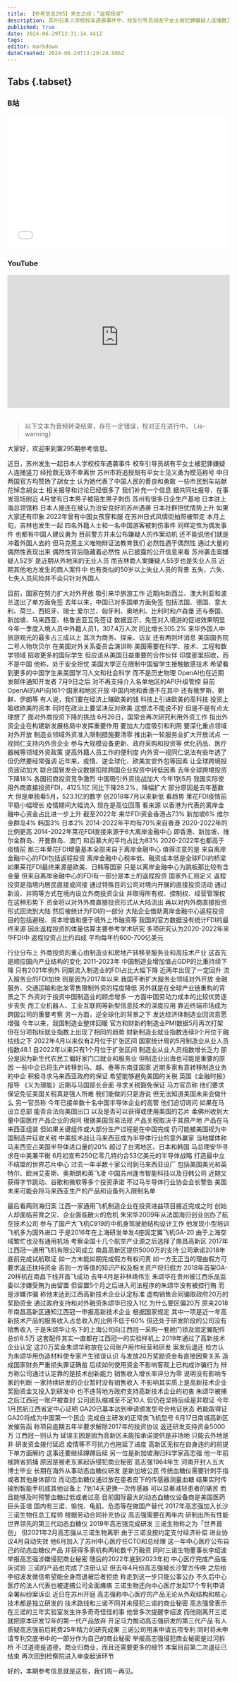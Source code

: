```yaml
---
title: 【参考信息295】来去之间；“返程投资”
description: 苏州日本人学校校车遇袭事件中，校车引导员胡友平女士被犯罪嫌疑人连捅数刀，不幸离世，苏州拟追授她“见义勇为模范”。中日官方均赞扬胡女士代表中国人民的善良和勇敢。一些市民到车站献花悼念。国家努力扩大开放，吸引外国人来华旅游工作，加大吸引外资，但挑战也在加大。外商在华投资重心由制造业和房地产转移至服务业和高技术产业。制造业从业人员指数增长乏力，既因为新生代农民工偏好“家门口”和服务业，也因为制造业出海。
published: true
date: 2024-06-29T13:31:14.441Z
tags: 
editor: markdown
dateCreated: 2024-06-29T13:29:28.986Z
---
```


## Tabs {.tabset}
### B站
<div style="position: relative; padding: 30% 45%;">
<iframe style="position: absolute; width: 100%; height: 100%; left: 0; top: 0;" src="//player.bilibili.com/player.html?&bvid=BV1vf421B7ZX&page=1&as_wide=1&high_quality=1&danmaku=1&autoplay=0" scrolling="no" border="0" frameborder="no" framespacing="0" allowfullscreen="true"></iframe>
</div>

### YouTube
<div style="position: relative; padding: 30% 45%;">
<iframe style="position: absolute; top: 0; left: 0; width: 100%; height: 100%;" src="https://www.youtube-nocookie.com/embed/YouTubeVID" title="YouTube video player" frameborder="0" allow="accelerometer; autoplay; clipboard-write; encrypted-media; gyroscope; picture-in-picture" allowfullscreen></iframe>
</div>

## 

> 以下文本为音频转录结果，存在一定错误，校对正在进行中。
{.is-warning}

大家好，欢迎来到第295期参考信息。

近日，苏州发生一起日本人学校校车遇袭事件
校车引导员胡有平女士被犯罪嫌疑人连捅竖刀
经抢救无效不幸离世
苏州市将追授胡有平女士见义勇为模范称号
中日两国官方均赞扬了胡女士
认为她代表了中国人民的善良和勇敢
一些市民到车站献花悼念胡女士
相关报导和讨论已经很多了
我们补充一个信息
据共同社报导，在事发现场附近
4月曾有日本男子被陌生男子刺伤
苏州有很多日企生产基地
日本驻上海总领馆称
日本人接连在被认为治安良好的苏州遇袭
日本社群担忧情势上升
如果大家还有印象
2022年曾有中国女孩穿和服
在苏州日式风情街拍照被带走
本月上旬，吉林也发生一起
四名外籍人士和一名中国游客被刺伤事件
同样定性为偶发事件
也都有中国人建议勇为
目前警方并未公布嫌疑人的作案动机
还不能说他们就是冲着外国人去的
但马克思主义唯物辩证法教育我们
必然性遇于偶然性
通过大量的偶然性表现出来
偶然性背后隐藏着必然性
从已披露的公开信息来看
苏州袭击案嫌疑人52岁
是近期从外地来的无业人员
而吉林商人案嫌疑人55岁也是失业人员
近期其他地方发生的商人案件中
也有类似的50岁以上失业人员的背景
五失、六失、七失人员风险并不会只针对外国人


目前，国家在努力扩大对外开放
吸引来华旅游工作
近期向新西兰、澳大利亚和波兰送出了单方面免签
去年以来，中国已对多国单方面免签
包括法国、德国、意大利、荷兰、西班牙、瑞士
爱尔兰、匈牙利、奥地利、比利时和卢森堡
还与泰国、新加坡、马来西亚、格鲁吉亚互免签证
数据显示，免签对入境游的促进效果明显
今年一季度入境人员中外籍人员1，307.4万人次
同比增长305.2%
来华外国人中旅游观光的最多占三成以上
其次为商务、探亲、访友
还有两则坏消息
美国国务院二号人物坎贝尔
在美国对外关系委员会演讲称
美国需要在科学、技术、工程和数学领域
招收更多的国际学生
但应该从美国日益重要的合作伙伴
印度那里招收，而不是中国
他称，处于安全担忧
美国大学正在限制中国留学生接触敏感技术
希望看到更多的中国学生来美国学习人文和社会科学
而不是历史物理
OpenAI也在近期发邮件通知开发者
7月9日之后
对不再支持介入名单地区的API升级管控
目前OpenAI的API向161个国家和地区开放
中国内地和香港不在其中
还有俄罗斯、朝鲜、伊朗等
有人说，我们要在经济上赚欧美的钱
科技上引进欧美的高科技
投资上吸收欧美的资本
同时在政治上要坚决反对欧美
这想法不能说不好
但是不是有点太理想了
面对外商投资下降的挑战
6月26日，国常会再次研究利用外资工作
指出外资企业在构建新发展格局中发挥重要作用
要加大力度吸引和利用
要深化重点领域对外开放
制造业领域外资准入限制措施要清零
推出新一轮服务业扩大开放试点
一视同仁支持内外资企业
参与大规模设备更新、政府采购和投资等
优化药品、医疗器械等领域外资政策
提高外籍人员工作的便利度
内外资一视同仁说法有些年透了
但仍然要经常强调
近年来，疫情、逆全球化、欧美友安外包等因素
让全球跨境投资波动加大
联合国冒发会议数据扣除跨国企业投资中转低因素
去年全球跨境投资下降18%
各国招商投资竞争激烈
中国吸引外资挑战加大
今年1到5月
我国实际使用外商直接投资FDI，4125.1亿
同比下降28.2%，降幅扩大
部分原因是去年基数大
但是单独看5月，523.1亿的数字
创2018年7月以来新低
看趋势
莱花FDI疫情前平稳小幅增长
疫情期间大幅流入
现在是高位回落
看来源
以香港为代表的离岸金融中心资金占比进一步上升
截至2022年
来华FDI资金香港占73%
新加坡6%
维尔金群岛4%
韩国3%
日本2%
2014-2022年平均有70%来自香港
2020-2022年的比例更高
2014-2022年莱花FDI直接来源于6大离岸金融中心
即香港、新加坡、维尔金群岛、开曼群岛、澳门
和百慕大的平均占比为83%
2020-2022年也都高于疫情前
那三年莱花FDI增量基本全部来自于离岸金融中心
值得注意的是
来自离岸金融中心的FDI包括返程投资
离岸金融中心税率低、融资成本低是全球FDI的桥梁
如果莱花FDI最终来源是欧美、日韩等国家
只是以离岸金融中心为跳板那比较有含金量
但来自离岸金融中心的FDI有一部分是本土的返程投资
国家外汇局定义
返程投资是指境内居民直接或间接
通过特殊目的公司对境内开展的直接投资活动
通过新设、并购等方式在境内设立外商投资企业
并取得所有权、控制权、经营管理权
在这种形势下
资金将以对外外商直接投资形式从大陆流出
再以对内外商直接投资形式回流到大陆
然后被统计为FDI的一部分
大陆企业借助离岸金融中心返程投资
目的包括避税、资本增值和便于境外上市融资等
我国的官方数据没有统计FDI的最终来源
因此返程投资的体量估算主要参考学术研究
多项研究认为2020-2022年来华FDI中
返程投资占比约四成
平均每年约600-700亿美元


行业分布上
外商投资的重心由制造业和房地产转移至服务业和高技术产业
这首先是顺应国内产业结构的变化
2011-2023年
中国制造业增加值占GDP的比重持续下降
只有2021年例外
同期流入制造业的FDI占比大幅下降
近两年出现了一定回升
流入服务业的FDI加快
则是因为2017年以来
我国不断扩大服务业领域对外开放
金融服务、交通运输和批发零售限制外资的程度降低
另外就是在全球产业链重构的背景之下
外资对于投资中国制造业的顾虑增多
一方面中国劳动力成本的比较优势逐步丧失
而工业机器人、工业互联网等新型信息技术的深度应用
靠近终端市场成为跨国公司的重要考察
另一方面，逆全球化的背景之下
发达经济体制造业回流意愿增强
今年以来，我国制造业整体回暖
官方和财新的制造业PMI数据5月再次打架
但在分项指标就业指数上出现了相同的趋势
财新制造业就业指数连续9个月位于融枯线之下
2022年4月以来仅有2月位于扩张区间
国家统计局的5月制造业从业人员指数48.1
自2022年以来只有1个月位于扩张区间
制造业从业人员指数增长乏力
部分是因为新生代农民工偏好家门口就业和服务业
但制造业出海也可能是重要的原因
一些中企已将生产转移到马、越、泰等东南亚国家
近期多家有意转移制造业务的中企
积极寻求马来西亚政府的保证
希望能够避免美国的关税
英国《金融时报》报导
《义为理能》近期与马国部长会面
寻求关税豁免保证
马方官员称
他们要求保证免征美国关税真是强人所难
我们能做的只是游说
但无法知道美国未来会做什么
另一官员称
今年已接单数十名中国半导体企业的高管
他们迫切询问
如果在马设立总部
能否合法向美国出口
以及是否可以获得或使用美国的芯片
柔佛州收到大量中国医疗产品企业的询问
根据美国贸易法规
产品关税取决于其原产地
产品在马来西亚组装
但如果关键组件或大部分生产过程是在中国完成
仍可能被美国视为中国制造并征收关税
中美技术战让马来西亚成为半导体行业的意外赢家
当地媒体称
马来西亚占美国半导体进口量的20%
超过了台湾地区、日本和韩国
马总理安华寻求在中美兼平衡
6月初宣布250亿零几特约合53亿美元的半导体战略
打造最中立不结盟的世界芯片中心
过去一年半数十家公司到马来西亚设厂
包括美国美光和英特尔、欧洲艾麦斯、奥斯朗和英飞凌
中国苏州逢市智能科技以及日韩公司
近期又获得字节跳动、谷歌和微软等多个投资承诺
不过马半导体行业协会会长警告
美国未来可能会将马来西亚生产的产品和设备列入限制名单


最后看两则海归案
江西一家通用飞机制造企业在投资进益项目接近完成之时
创始人却面临劳育之灾、企业面临散火的危机
朱宋华2009年从法国海归创业创办了航空技术公司
参与了国产大飞机C919的中机身驾驶舱结构设计工作
他发现小型培训飞机多为国外进口
于是2016年在上海研发单发4座固定翼飞机GA-20
由于上海空域繁忙也没有通用机场
考察全国十几个航空产业源之后选择了南昌高新区
2017年江西冠一通用飞机有限公司成立
南昌高新区提供5000万的支持
公司承诺2018年底前完成试航取证
如一方未能如期完成假方有权问责
如一方无正当的理由假方可要求返还扶持资金
否则一方等值的知识产权及相关资产将归假方
2018年首架GA-20样机在南昌下线并首飞成功
去年4月是非林靖伟生
朱颂华在贵州被江西乐品监委以涉嫌受贿为由留置
但留置5个月之后进入司法程序的朱颂华没有被控行贿
而是涉嫌诈骗
称他未达到江西高新技术企业认定标准
虚构销售合同骗取政府20万的奖励资金
通过政府支持和对外融资朱颂华已投入1亿
为什么要区偏20万
原来2018年南昌高新区通知江西冠一申报高新技术企业
根据国家规定
其中一项是近一年高新技术产品的服务收入占总收入的比例不低于60%
但还处于研发阶段的公司没有销售收入
于是朱颂华让名下的上海公司向江西冠一采购一套舱门锁及固定翼配件总价8.5万
这套配件其实一直都在江西冠一的实验样机上
2019年通过了高新技术企业认定
这20万奖金朱颂华称放在公司账户用作经营和研发
案发后退还
检方认为朱颂华用伪造材料使专家产生错误认识
与发放20万奖励资金有直接因果关系
造成国家财务严重损失罪证确凿
后续如何使用资金不影响客观上已构成诈骗行为
辩方称公司通过认定靠的是技术创新能力
销售收入增长率评分为零
说明没有影响专家的判断
一家持续研发的企业暂时没有销售收入
不影响其实质上是高新技术企业
奖励资金又投入到研发中
也不违背地方政府支持高新技术企业的初衷
朱颂华被捕之后江西冠一账户被查封
公司团队缩减至不足10人
但仍在坚持后续是非取证
今年1月民航江西省定中心证明
GA20已基本达到申请颁发型号合格证状态
若能取得证GA20将成为中国第一个民企
完成自主研发的正常类飞机型号
6月17日南城高新区发催告函
称项目逾期五年半要求解除2017年的投资协议
返还研发支持资金5000万
江西冠一则认为
延误主因是因为高新区未能按承诺提供是非场地
只能去外地是非
研发资金拨付延迟
疫情等不可抗力也拖延了进度
高新区无权在自身违约的前提下单方面解约
这事还要继续蹲蹲后续
另一位是新加坡海归科学家高志强
他一年前被跨省抓捕
原因是被老东家起诉侵犯商业秘密
高志强1964年生
河南开封人五大博士毕业
长期在海外从事动态血糖仪研发
是新加坡公民
传统血糖仪需要针刺手指或者其他身体部位
而动态血糖仪通过放在患者皮下的传感器测量血糖
结果实时传输到智能手机或其他设备上
7到14天更换一次传感器
可以显著减轻患者的痛苦
而且能够及时预警血糖过低或者过高
目前国际最大的动态血糖仪设备商是美国医药巨头亚培
国内有三诺、愉悦、龟肌、危态等在做国产替代
2017年高志强加入长沙三诺生物任总工程师
根据劳动合同补充协议
高志强需要在两年内
研制出所有性能世界领先的第三代动态血糖仪
2019年高志强完成研发
三诺生物称之为「世界首创」
但2021年2月高志强从三诺生物离职
由于三诺没按约定支付经济补偿
进业协议4月自动失效
他6月加入了苏州中心医疗任CTO和总经理
这一年中心医疗公布自己的动态血糖仪产品
并获得多家机构两轮数千万融资
同时三诺生物董事长李绍波举报高志强涉嫌侵犯商业秘密
随后的2022年底到2023年初
中心医疗完成产品临床试验
三诺的产品也完成了注册认证
但去年4月份高志强被长沙警方传唤
之后给李绍波发微信希望能全身而退被后者拒绝
称走到这一步只能公事公办
不久后中心医疗的法人代表也被逮捕公司全面瘫痪
三诺生物还向中心医疗发起17个专利申请全署纠纷案诉讼
近日在苏州开庭
高志强称中心医疗的产品无论从外观结构和核心技术都是独立研发的
技术路线和三诺不同并未侵犯三诺的商业秘密
高志强曾表示在三诺的三年实验室发生许多奇奇怪怪的事
他曾多次提醒李绍波
而他刚离开三诺就把原本研发12年的第一代产品放弃
开足马力推动高志强研发的第三代产品
有人质疑高志强前后耗费25年精力的研究成果
三诺公司用来申请五项专利
同时将未申请专利交底书中的一部分作为自己的商业秘密
举报高志强侵犯商业秘密是过河拆桥
不过道德是道德，商业归商业，而且还需要更多的细节
本案目前第二次退征已结束
再次回到检察院进入审查起诉环节

好的，本期参考信息就是这些，我们周一再见。
